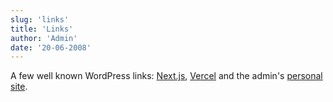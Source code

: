 ```yaml
---
slug: 'links'
title: 'Links'
author: 'Admin'
date: '20-06-2008'
---
```


A few well known WordPress links: [Next.js](https://nextjs.org/), [Vercel](https://vercel.com) and the admin's [personal site](https://ugee.xyz).